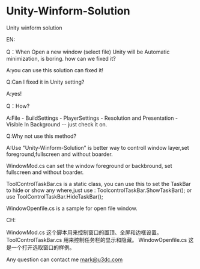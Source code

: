 # Unity-Winform-Solution
Unity winform solution

EN:

Q：When Open a new window (select file) Unity will be Automatic minimization, is boring. how can we fixed it?

A:you can use this solution can fixed it!

Q:Can I fixed it in Unity setting?

A:yes! 

Q：How?

A:File - BuildSettings - PlayerSettings - Resolution and Presentation - Visible In Background -- just check it on.

Q:Why not use this method?

A:Use "Unity-Winform-Solution" is better way to controll window layer,set foreground,fullscreen and without boarder.

WindowMod.cs can set the window foreground or backbround, set fullscreen and without boarder.

ToolControlTaskBar.cs is a static class, you can use this to set the TaskBar to hide or show any where,just use : ToolcontrolTaskBar.ShowTaskBar(); or use ToolControlTaskBar.HideTaskBar();

WindowOpenfile.cs is a sample for open file window.


CH:

WindowMod.cs 这个脚本用来控制窗口的置顶、全屏和边框设置。
ToolControlTaskBar.cs 用来控制任务栏的显示和隐藏。
WindowOpenfile.cs 这是一个打开选取窗口的样例。


Any question can contact me mark@u3dc.com


